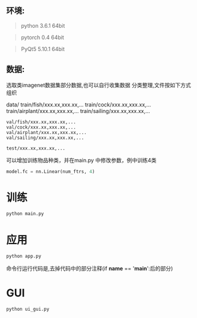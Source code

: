 ##  环境:

>python 3.6.1 64bit

>pytorch 0.4 64bit

>PyQt5 5.10.1 64bit

## 数据:

选取类imagenet数据集部分数据,也可以自行收集数据
分类整理,文件按如下方式组织


data/
    train/fish/xxx.xx,xxx.xx,...
    train/cock/xxx.xx,xxx.xx,...
    train/airplant/xxx.xx,xxx.xx,...
    train/sailing/xxx.xx,xxx.xx,...

    val/fish/xxx.xx,xxx.xx,...
    val/cock/xxx.xx,xxx.xx,...
    val/airplant/xxx.xx,xxx.xx,...
    val/sailing/xxx.xx,xxx.xx,...

    test/xxx.xx,xxx.xx,...

可以增加训练物品种类，并在main.py 中修改参数，例中训练4类

```python
model.fc = nn.Linear(num_ftrs, 4)

```
# 训练

```python
python main.py
```

# 应用
```python
python app.py
```

命令行运行代码是,去掉代码中的部分注释(if __name__ == '__main__':后的部分)


# GUI
```python
python ui_gui.py
```








